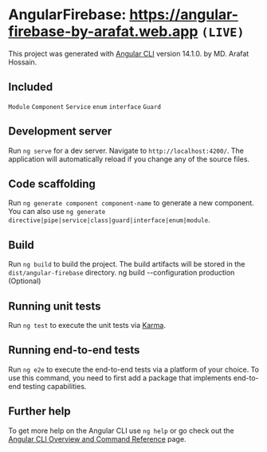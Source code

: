 # AngularFirebase: https://angular-firebase-by-arafat.web.app `(LIVE)`

This project was generated with [Angular CLI](https://github.com/angular/angular-cli) version 14.1.0. by MD. Arafat Hossain. 

## Included
`Module`
`Component`
`Service`
`enum`
`interface`
`Guard`

## Development server

Run `ng serve` for a dev server. Navigate to `http://localhost:4200/`. The application will automatically reload if you change any of the source files.

## Code scaffolding

Run `ng generate component component-name` to generate a new component. You can also use `ng generate directive|pipe|service|class|guard|interface|enum|module`.

## Build

Run `ng build` to build the project. The build artifacts will be stored in the `dist/angular-firebase` directory.
ng build --configuration production (Optional)

## Running unit tests

Run `ng test` to execute the unit tests via [Karma](https://karma-runner.github.io).

## Running end-to-end tests

Run `ng e2e` to execute the end-to-end tests via a platform of your choice. To use this command, you need to first add a package that implements end-to-end testing capabilities.

## Further help

To get more help on the Angular CLI use `ng help` or go check out the [Angular CLI Overview and Command Reference](https://angular.io/cli) page.
